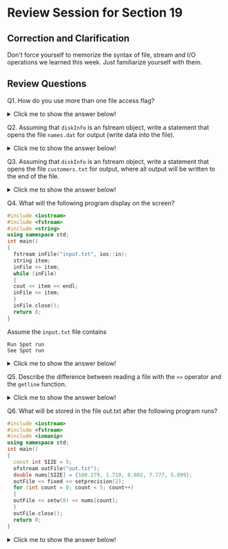 # Review Session for Section 19

## Correction and Clarification

Don't force yourself to memorize the syntax of file, stream and I/O operations we learned this week. Just familiarize yourself with them. 

## Review Questions


Q1. How do you use more than one file access flag?

<details>

<summary> Click me to show the answer below!</summary>


Use `|` operator. For example:

```
fstream dataFile;
dataFile.open("info.txt", ios::in | ios::out);
```
This statement opens the file info.txt in both input and output modes. This means data may be written to and read from the file.

Note that, this is not the only solution.
</details>

 

Q2. Assuming that `diskInfo` is an fstream object, write a statement that opens the file `names.dat` for output (write data into the file).


<details>

<summary> Click me to show the answer below!</summary>

```
diskInfo.open("names.dat", ios::out);
```
Note that, this is not the only solution. 
</details>




Q3. Assuming that `diskInfo` is an fstream object, write a statement that opens the file `customers.txt` for output, where all output will be written to the end of the file.



<details>

<summary> Click me to show the answer below!</summary>

```
diskInfo.open("customers.txt", ios::out | ios::app );
```

Note that, this is not the only solution. 
</details>



Q4. What will the following program display on the screen?
``` cpp
#include <iostream>
#include <fstream>
#include <string>
using namespace std;
int main()
{
  fstream inFile("input.txt", ios::in);
  string item;
  inFile >> item;
  while (inFile)
  {
  cout << item << endl;
  inFile >> item;
  }
  inFile.close();
  return 0;
}
```
Assume the `input.txt` file contains 

```
Run Spot run
See Spot run

```



<details>

<summary> Click me to show the answer below!</summary>

```
Run
Spot
run
See
Spot
run
```

Explanation: `>>` will collect data from the file  `input.txt` through the `inFile` stream, and whenever `>>` run into space, it will stop collecting. 

</details>



Q5. Describe the difference between reading a file with the `>>` operator and the `getline` function.

<details>

<summary> Click me to show the answer below!</summary>

`>>` operator only consider the space character as a delimiter and will not read it from a file, while `getline` will collect text from a file line by line including the space character. 


</details>

Q6. What will be stored in the file out.txt after the following program runs?

```cpp
#include <iostream>
#include <fstream>
#include <iomanip>
using namespace std;
int main()
{
  const int SIZE = 5;
  ofstream outFile("out.txt");
  double nums[SIZE] = {100.279, 1.719, 8.602, 7.777, 5.099};
  outFile << fixed << setprecision(2);
  for (int count = 0; count < 5; count++)
  {
  outFile << setw(8) << nums[count];
  }
  outFile.close();
  return 0;
}


```

<details>

<summary> Click me to show the answer below!</summary>

```
  100.28    1.72    8.60    7.78    5.10
```

</details>




